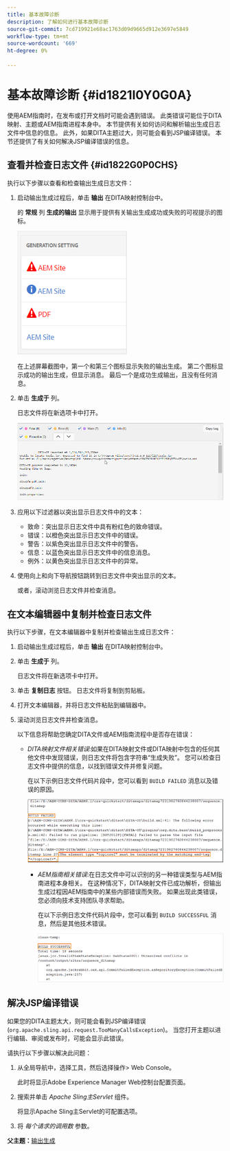 ```yaml
---
title: 基本故障诊断
description: 了解如何进行基本故障诊断
source-git-commit: 7cd719921e68ac1763d09d9665d912e3697e5849
workflow-type: tm+mt
source-wordcount: '669'
ht-degree: 0%

---
```



# 基本故障诊断 {#id1821I0Y0G0A}

使用AEM指南时，在发布或打开文档时可能会遇到错误。 此类错误可能位于DITA映射、主题或AEM指南进程本身中。 本节提供有关如何访问和解析输出生成日志文件中信息的信息。 此外，如果DITA主题过大，则可能会看到JSP编译错误。 本节还提供了有关如何解决JSP编译错误的信息。

## 查看并检查日志文件 {#id1822G0P0CHS}

执行以下步骤以查看和检查输出生成日志文件：

1. 启动输出生成过程后，单击 **输出** 在DITA映射控制台中。

   的 **常规** 列 **生成的输出** 显示用于提供有关输出生成成功或失败的可视提示的图标。

   ![](images/output-general-settings.png)

   在上述屏幕截图中，第一个和第三个图标显示失败的输出生成。 第二个图标显示成功的输出生成，但显示消息。 最后一个是成功生成输出，且没有任何消息。

1. 单击 **生成于** 列。

   日志文件将在新选项卡中打开。

   ![](images/log-file.png)

1. 应用以下过滤器以突出显示日志文件中的文本：
   - 致命：突出显示日志文件中具有粉红色的致命错误。
   - 错误：以橙色突出显示日志文件中的错误。
   - 警告：以紫色突出显示日志文件中的警告。
   - 信息：以蓝色突出显示日志文件中的信息消息。
   - 例外：以黄色突出显示日志文件中的异常。
1. 使用向上和向下导航按钮跳转到日志文件中突出显示的文本。

   或者，滚动浏览日志文件并检查消息。


## 在文本编辑器中复制并检查日志文件

执行以下步骤，在文本编辑器中复制并检查输出生成日志文件：

1. 启动输出生成过程后，单击 **输出** 在DITA映射控制台中。

1. 单击 **生成于** 列。

   日志文件将在新选项卡中打开。

1. 单击 **复制日志** 按钮。 日志文件将复制到剪贴板。
1. 打开文本编辑器，并将日志文件粘贴到编辑器中。

1. 滚动浏览日志文件并检查消息。

   以下信息将帮助您确定DITA文件或AEM指南流程中是否存在错误：

   - *DITA映射文件相关错误*:如果在DITA映射文件或DITA映射中包含的任何其他文件中发现错误，则日志文件将包含字符串“生成失败”。 您可以检查日志文件中提供的信息，以找到错误文件并修复问题。

      在以下示例日志文件代码片段中，您可以看到 `BUILD FAILED` 消息以及错误的原因。

      ![](images/dita-error-in-log-file.png)

      - *AEM指南相关错误*:在日志文件中可以识别的另一种错误类型与AEM指南进程本身相关。 在这种情况下，DITA映射文件已成功解析，但输出生成过程因AEM指南中的某些内部错误而失败。 如果出现此类错误，您必须向技术支持团队寻求帮助。

         在以下示例日志文件代码片段中，您可以看到 `BUILD SUCCESSFUL` 消息，然后是其他技术错误。

         ![](images/process-error-in-log-file.png)


## 解决JSP编译错误

如果您的DITA主题太大，则可能会看到JSP编译错误\(`org.apache.sling.api.request.TooManyCallsException`\)。 当您打开主题以进行编辑、审阅或发布时，可能会显示此错误。

请执行以下步骤以解决此问题：

1. 从全局导航中，选择工具，然后选择操作\> Web Console。

   此时将显示Adobe Experience Manager Web控制台配置页面。

1. 搜索并单击 *Apache Sling主Servlet* 组件。

   将显示Apache Sling主Servlet的可配置选项。

1. 将 *每个请求的调用数* 参数。


**父主题：**[&#x200B;输出生成](generate-output.md)

